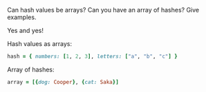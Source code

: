 Can hash values be arrays? Can you have an array of hashes? Give examples.

Yes and yes!

Hash values as arrays:
```ruby
hash = { numbers: [1, 2, 3], letters: ["a", "b", "c"] }
```

Array of hashes:
```ruby
array = [{dog: Cooper}, {cat: Saka}]
```
